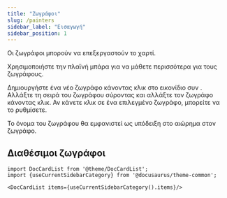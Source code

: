 ```yaml
---
title: "Ζωγράφοι"
slug: /painters
sidebar_label: "Εισαγωγή"
sidebar_position: 1
---
```



Οι ζωγράφοι μπορούν να επεξεργαστούν το χαρτί.

Χρησιμοποιήστε την πλαϊνή μπάρα για να μάθετε περισσότερα για τους ζωγράφους.

Δημιουργήστε ένα νέο ζωγράφο κάνοντας κλικ στο εικονίδιο συν . Αλλάξτε τη σειρά του ζωγράφου σύροντας και αλλάξτε τον ζωγράφο κάνοντας κλικ. Αν κάνετε κλικ σε ένα επιλεγμένο ζωγράφο, μπορείτε να το ρυθμίσετε.

Το όνομα του ζωγράφου θα εμφανιστεί ως υπόδειξη στο αιώρημα στον ζωγράφο.

## Διαθέσιμοι ζωγράφοι

```mdx-code-block
import DocCardList from '@theme/DocCardList';
import {useCurrentSidebarCategory} from '@docusaurus/theme-common';

<DocCardList items={useCurrentSidebarCategory().items}/>
```
